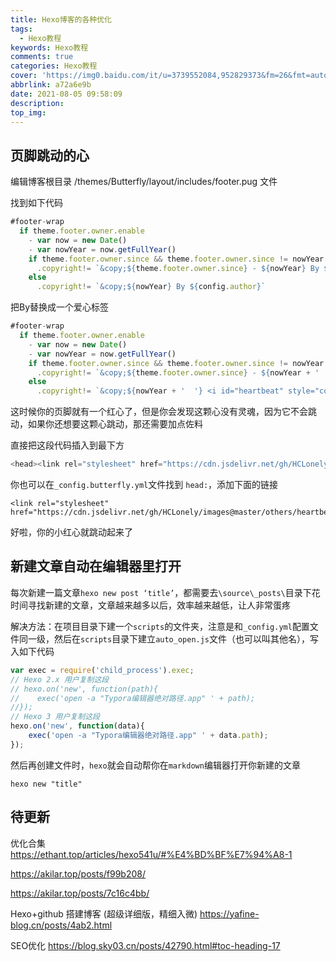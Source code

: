 ```yaml
---
title: Hexo博客的各种优化
tags:
  - Hexo教程
keywords: Hexo教程
comments: true
categories: Hexo教程
cover: 'https://img0.baidu.com/it/u=3739552084,952829373&fm=26&fmt=auto&gp=0.jpg'
abbrlink: a72a6e9b
date: 2021-08-05 09:58:09
description:
top_img:
---
```





## 页脚跳动的心

编辑博客根目录 /themes/Butterfly/layout/includes/footer.pug 文件

找到如下代码
```javascript
#footer-wrap
  if theme.footer.owner.enable
    - var now = new Date()
    - var nowYear = now.getFullYear()
    if theme.footer.owner.since && theme.footer.owner.since != nowYear
      .copyright!= `&copy;${theme.footer.owner.since} - ${nowYear} By ${config.author}`
    else
      .copyright!= `&copy;${nowYear} By ${config.author}`
```

把By替换成一个爱心标签
```javascript
#footer-wrap
  if theme.footer.owner.enable
    - var now = new Date()
    - var nowYear = now.getFullYear()
    if theme.footer.owner.since && theme.footer.owner.since != nowYear
      .copyright!= `&copy;${theme.footer.owner.since} - ${nowYear + '  '} <i id="heartbeat" style="color:#FF6A6A" class="fa fa-heartbeat"></i> ${config.author}`
    else
      .copyright!= `&copy;${nowYear + '  '} <i id="heartbeat" style="color:#FF6A6A" class="fa fa-heartbeat"></i> ${config.author}`
```
这时候你的页脚就有一个红心了，但是你会发现这颗心没有灵魂，因为它不会跳动，如果你还想要这颗心跳动，那还需要加点佐料

直接把这段代码插入到最下方

```javascript
<head><link rel="stylesheet" href="https://cdn.jsdelivr.net/gh/HCLonely/images@master/others/heartbeat.min.css"></head>
```

你也可以在`_config.butterfly.yml`文件找到 `head:`，添加下面的链接
```
<link rel="stylesheet" href="https://cdn.jsdelivr.net/gh/HCLonely/images@master/others/heartbeat.min.css">
```


好啦，你的小红心就跳动起来了

## 新建文章自动在编辑器里打开

每次新建一篇文章`hexo new post ‘title’`，都需要去`\source\_posts\`目录下花时间寻找新建的文章，文章越来越多以后，效率越来越低，让人非常蛋疼

解决方法：在项目目录下建一个`scripts`的文件夹，注意是和`_config.yml`配置文件同一级，然后在`scripts`目录下建立`auto_open.js`文件（也可以叫其他名），写入如下代码
```javascript
var exec = require('child_process').exec;
// Hexo 2.x 用户复制这段
// hexo.on('new', function(path){
//    exec('open -a "Typora编辑器绝对路径.app" ' + path);
//});
// Hexo 3 用户复制这段
hexo.on('new', function(data){
    exec('open -a "Typora编辑器绝对路径.app" ' + data.path);
});
```
然后再创建文件时，`hexo`就会自动帮你在`markdown`编辑器打开你新建的文章

```shell
hexo new "title"
```






## 待更新

优化合集
https://ethant.top/articles/hexo541u/#%E4%BD%BF%E7%94%A8-1

https://akilar.top/posts/f99b208/

https://akilar.top/posts/7c16c4bb/


Hexo+github 搭建博客 (超级详细版，精细入微)
https://yafine-blog.cn/posts/4ab2.html


SEO优化
https://blog.sky03.cn/posts/42790.html#toc-heading-17
